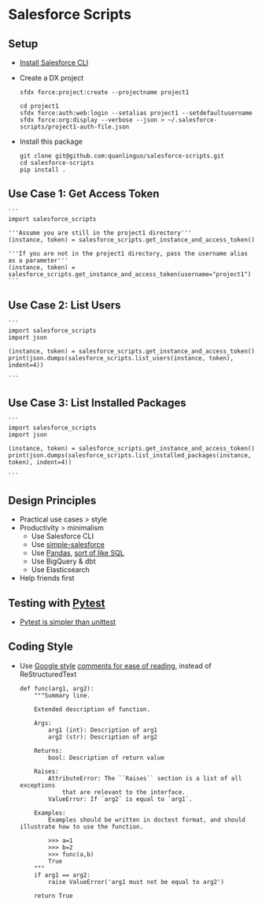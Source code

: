 #  Salesforce Scripts

##  Setup

 *  [Install Salesforce CLI](https://developer.salesforce.com/docs/atlas.en-us.sfdx_setup.meta/sfdx_setup/sfdx_setup_install_cli.htm)

 *  Create a DX project
    ```
    sfdx force:project:create --projectname project1

    cd project1
    sfdx force:auth:web:login --setalias project1 --setdefaultusername
    sfdx force:org:display --verbose --json > ~/.salesforce-scripts/project1-auth-file.json
    ```
 *  Install this package
    ```
    git clone git@github.com:quanlinguo/salesforce-scripts.git
    cd salesforce-scripts
    pip install .
    ```

##  Use Case 1: Get Access Token

    ```
    import salesforce_scripts

    '''Assume you are still in the project1 directory'''
    (instance, token) = salesforce_scripts.get_instance_and_access_token()

    '''If you are not in the project1 directory, pass the username alias as a parameter'''
    (instance, token) = salesforce_scripts.get_instance_and_access_token(username="project1")
    ```

##  Use Case 2: List Users

    ```
    import salesforce_scripts
    import json

    (instance, token) = salesforce_scripts.get_instance_and_access_token()
    print(json.dumps(salesforce_scripts.list_users(instance, token), indent=4))
    
    ```

##  Use Case 3: List Installed Packages

    ```
    import salesforce_scripts
    import json

    (instance, token) = salesforce_scripts.get_instance_and_access_token()
    print(json.dumps(salesforce_scripts.list_installed_packages(instance, token), indent=4))
    
    ```

## Design Principles

 *  Practical use cases > style
 *  Productivity > minimalism
    -  Use Salesforce CLI
    -  Use [simple-salesforce](https://github.com/simple-salesforce/simple-salesforce)
    -  Use [Pandas](https://pandas.pydata.org/pandas-docs/version/0.15/tutorials.html), [sort of like SQL](https://towardsdatascience.com/pandas-vs-sql-compared-with-examples-3f14db65c06f)
    -  Use BigQuery & dbt
    -  Use Elasticsearch
 *  Help friends first

##  Testing with [Pytest](https://docs.pytest.org/en/7.1.x/how-to/index.html)

 *  [Pytest is simpler than unittest](https://www.pythonpool.com/python-unittest-vs-pytest/)

##  Coding Style

 *  Use [Google style](https://google.github.io/styleguide/pyguide.html) [comments for ease of reading](https://queirozf.com/entries/python-docstrings-reference-examples), instead of ReStructuredText
    ```
    def func(arg1, arg2):
        """Summary line.

        Extended description of function.

        Args:
            arg1 (int): Description of arg1
            arg2 (str): Description of arg2

        Returns:
            bool: Description of return value

        Raises:
            AttributeError: The ``Raises`` section is a list of all exceptions
                that are relevant to the interface.
            ValueError: If `arg2` is equal to `arg1`.

        Examples:
            Examples should be written in doctest format, and should illustrate how to use the function.

            >>> a=1
            >>> b=2
            >>> func(a,b)
            True
        """
        if arg1 == arg2:
            raise ValueError('arg1 must not be equal to arg2')

        return True
    ```
